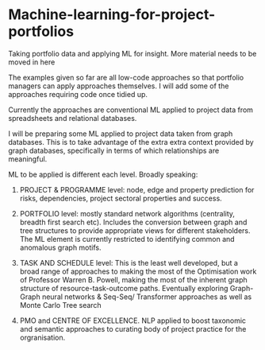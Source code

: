 # Machine-learning-for-project-portfolios
Taking portfolio data and applying ML for insight. More material needs to be moved in here

The examples given so far are all low-code approaches so that portfolio managers can apply approaches themselves. 
I will add some of the approaches requiring code once tidied up.

Currently the approaches are conventional ML applied to project data from spreadsheets and relational databases.

I will be preparing some ML applied to project data taken from graph databases. 
This is to take advantage of the extra extra context provided by graph databases, specifically in terms of which relationships are meaningful. 

ML to be applied is different each level. 
Broadly speaking:

1. PROJECT & PROGRAMME level: node, edge and property prediction for risks, dependencies, project sectoral properties and success.

2. PORTFOLIO level: mostly standard network algorithms (centrality, breadth first search etc). Includes the conversion between graph and tree structures to provide appropriate views for different stakeholders. The ML element is currently restricted to identifying common and anomalous graph motifs.

3. TASK AND SCHEDULE level: This is the least well developed, but a broad range of approaches to making the most of the Optimisation work of Professor Warren B. Powell, making the most of the inherent graph structure of resource-task-outcome paths. 
Eventually exploring Graph-Graph neural networks & Seq-Seq/ Transformer approaches as well as Monte Carlo Tree search

4. PMO and CENTRE OF EXCELLENCE. NLP applied to boost taxonomic and semantic approaches to curating body of project practice for the orgranisation. 
